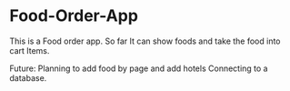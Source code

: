 # Food-Order-App


This is a Food order app.
So far It can show foods and take the food into cart Items.

Future:
  Planning to add food by page and add hotels 
  Connecting to a database.
